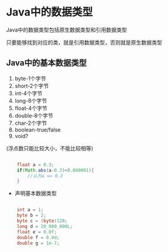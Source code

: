 # Java中的数据类型

Java中的数据类型包括原生数据类型和引用数据类型

只要能够找到对应的类，就是引用数据类型，否则就是原生数据类型

## Java中的基本数据类型

1. byte-1个字节
2. short-2个字节
3. int-4个字节
4. long-8个字节
5. float-4个字节
6. double-8个字节
7. char-2个字节
8. boolean-true/false
9. void?

(浮点数只能比较大小，不能比较相等)
```java

    float a = 0.3;
    if(Math.abs(a-0.3)<0.000001){
        //认为a == 0.3
    }
```

* 声明基本数据类型
```java

    int a = 1;
    byte b = 2;
    byte c = (byte)128;
    long d = 20_000_000L;
    float e = 0.0f;
    double f = 0.0d;
    double g = 1e-7; 

```